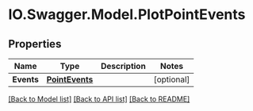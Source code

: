 # IO.Swagger.Model.PlotPointEvents
## Properties

Name | Type | Description | Notes
------------ | ------------- | ------------- | -------------
**Events** | [**PointEvents**](PointEvents.md) |  | [optional] 

[[Back to Model list]](../README.md#documentation-for-models) [[Back to API list]](../README.md#documentation-for-api-endpoints) [[Back to README]](../README.md)

